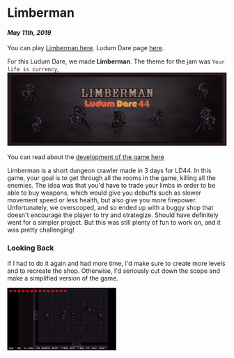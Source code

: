 [comment]: # (*.title*Limberman*.title*)
[comment]: # (*.desc*My Ludum Dare 44 entry, Limberman.*.desc*)
[comment]: # (*.tags*unity, C#, game, ludum dare, ld44, jam, 2019, project, finished, featured*.tags*)
[comment]: # (*.date*11-5-2019*.date*)

# Limberman

#### *May 11th, 2019*

You can play [Limberman here](https://krasse.itch.io/limberman). Ludum Dare page [here](https://ldjam.com/events/ludum-dare/44/limberman).

For this Ludum Dare, we made **Limberman**. The theme for the jam was `Your life is currency`,
![Limberman Cover Image](limberman_assets/coverImg.png)

You can read about the [development of the game here](http://www.hadidanial.com/blog/2019/5/limberman_devlog.html)

Limberman is a short dungeon crawler made in 3 days for LD44. In this game, your goal is to get through all the rooms in the game, killing all the enemies. The idea was that you'd have to trade your limbs in order to be able to buy weapons, which would give you debuffs such as slower movement speed or less health, but also give you more firepower. Unfortunately, we overscoped, and so ended up with a buggy shop that doesn't encourage the player to try and strategize. Should have definitely went for a simpler project. But this was still plenty of fun to work on, and it was pretty challenging!

### Looking Back

If I had to do it again and had more time, I'd make sure to create more levels and to recreate the shop. Otherwise, I'd seriously cut down the scope and make a simplified version of the game.

![Limberman](limberman_assets/gameplay.png)